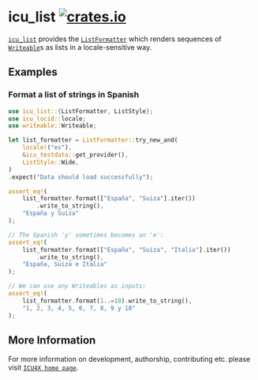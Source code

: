 # icu_list [![crates.io](https://img.shields.io/crates/v/icu_list)](https://crates.io/crates/icu_list)

[`icu_list`](crate) provides the [`ListFormatter`] which renders sequences of [`Writeable`](
writeable::Writeable)s as lists in a locale-sensitive way.

## Examples

### Format a list of strings in Spanish

```rust
use icu_list::{ListFormatter, ListStyle};
use icu_locid::locale;
use writeable::Writeable;

let list_formatter = ListFormatter::try_new_and(
    locale!("es"),
    &icu_testdata::get_provider(),
    ListStyle::Wide,
)
.expect("Data should load successfully");

assert_eq!(
    list_formatter.format(["España", "Suiza"].iter())
        .write_to_string(),
    "España y Suiza"
);

// The Spanish 'y' sometimes becomes an 'e':
assert_eq!(
    list_formatter.format(["España", "Suiza", "Italia"].iter())
        .write_to_string(),
    "España, Suiza e Italia"
);

// We can use any Writeables as inputs:
assert_eq!(
    list_formatter.format(1..=10).write_to_string(),
    "1, 2, 3, 4, 5, 6, 7, 8, 9 y 10"
);
```

[`ListFormatter`]: ListFormatter

## More Information

For more information on development, authorship, contributing etc. please visit [`ICU4X home page`](https://github.com/unicode-org/icu4x).
